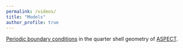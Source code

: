 ```yaml
---
permalink: /videos/
title: "Models"
author_profile: true
---
```


[Periodic boundary conditions](https://youtu.be/1IMk1xj77uc) in the quarter shell geometry of [ASPECT](https://aspect.geodynamics.org/).


